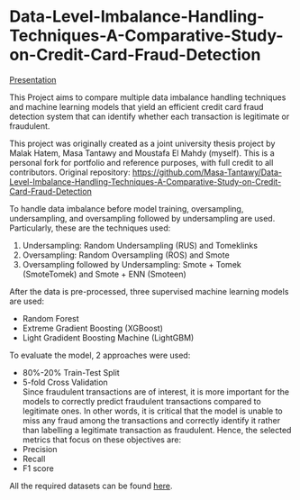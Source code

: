 # Data-Level-Imbalance-Handling-Techniques-A-Comparative-Study-on-Credit-Card-Fraud-Detection
[Presentation](https://pitch.com/v/thesis-presentation-wmzd5h)

This Project aims to compare multiple data imbalance handling techniques and machine learning models that yield an efficient credit card fraud detection system that can identify
whether each transaction is legitimate or fraudulent. 

This project was originally created as a joint university thesis project by Malak Hatem, Masa Tantawy and Moustafa El Mahdy (myself). This is a personal fork for portfolio and reference purposes, with full credit to all contributors. Original repository: https://github.com/Masa-Tantawy/Data-Level-Imbalance-Handling-Techniques-A-Comparative-Study-on-Credit-Card-Fraud-Detection

To handle data imbalance before model training, oversampling, undersampling, and oversampling followed by undersampling are used.
Particularly, these are the techniques used:   
1. Undersampling: Random Undersampling (RUS) and Tomeklinks
2. Oversampling: Random Oversampling (ROS) and Smote
3. Oversampling followed by Undersampling: Smote + Tomek (SmoteTomek) and Smote + ENN (Smoteen)

After the data is pre-processed, three supervised machine learning models are used:   
- Random Forest
- Extreme Gradient Boosting (XGBoost)
- Light Gradident Boosting Machine (LightGBM)

To evaluate the model, 2 approaches were used:
- 80%-20% Train-Test Split
- 5-fold Cross Validation   
Since fraudulent transactions are of interest, it is more important for the models to correctly predict fraudulent transactions compared to
legitimate ones. In other words, it is critical that the model is unable to miss any fraud among the transactions and correctly identify it rather than labelling a legitimate transaction as fraudulent. Hence, the selected metrics that focus on these objectives are:   
- Precision
- Recall
- F1 score

All the required datasets can be found [here](https://drive.google.com/drive/folders/1785b9aGd_wx_uBPkMSnZNKdmYrr8OeU0?usp=drive_link).
